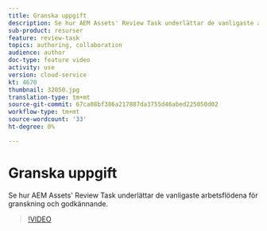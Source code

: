 ```yaml
---
title: Granska uppgift
description: Se hur AEM Assets' Review Task underlättar de vanligaste arbetsflödena för granskning och godkännande.
sub-product: resurser
feature: review-task
topics: authoring, collaboration
audience: author
doc-type: feature video
activity: use
version: cloud-service
kt: 4670
thumbnail: 32050.jpg
translation-type: tm+mt
source-git-commit: 67ca08bf386a217807da3755d46abed225050d02
workflow-type: tm+mt
source-wordcount: '33'
ht-degree: 0%

---
```



# Granska uppgift

Se hur AEM Assets&#39; Review Task underlättar de vanligaste arbetsflödena för granskning och godkännande.

>[!VIDEO](https://video.tv.adobe.com/v/32050/?quality=12&learn=on&hidetitle=true)